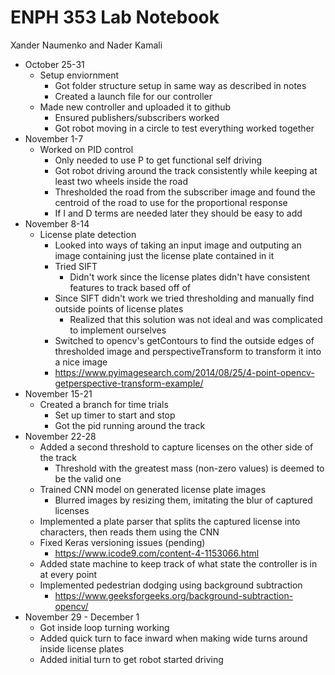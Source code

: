 # ENPH 353 Lab Notebook

Xander Naumenko and Nader Kamali

* October 25-31
  * Setup enviornment
    * Got folder structure setup in same way as described in notes
    * Created a launch file for our controller
  * Made new controller and uploaded it to github
    * Ensured publishers/subscribers worked
    * Got robot moving in a circle to test everything worked together
* November 1-7
  * Worked on PID control
    * Only needed to use P to get functional self driving
    * Got robot driving around the track consistently while keeping at least two wheels inside the road
    * Thresholded the road from the subscriber image and found the centroid of the road to use for the proportional response
    * If I and D terms are needed later they should be easy to add
* November 8-14
  * License plate detection
    * Looked into ways of taking an input image and outputing an image containing just the license plate contained in it
    * Tried SIFT
      * Didn't work since the license plates didn't have consistent features to track based off of
    * Since SIFT didn't work we tried thresholding and manually find outside points of license plates
      * Realized that this solution was not ideal and was complicated to implement ourselves
    * Switched to opencv's getContours to find the outside edges of thresholded image and perspectiveTransform to transform it into a nice image
    * https://www.pyimagesearch.com/2014/08/25/4-point-opencv-getperspective-transform-example/
* November 15-21
  * Created a branch for time trials
    * Set up timer to start and stop
    * Got the pid running around the track
* November 22-28
  * Added a second threshold to capture licenses on the other side of the track
    * Threshold with the greatest mass (non-zero values) is deemed to be the valid one
  * Trained CNN model on generated license plate images
    * Blurred images by resizing them, imitating the blur of captured licenses
  * Implemented a plate parser that splits the captured license into characters, then reads them using the CNN
  * Fixed Keras versioning issues (pending)
    * https://www.icode9.com/content-4-1153066.html
  * Added state machine to keep track of what state the controller is in at every point
  * Implemented pedestrian dodging using background subtraction
    * https://www.geeksforgeeks.org/background-subtraction-opencv/
* November 29 - December 1
  * Got inside loop turning working
  * Added quick turn to face inward when making wide turns around inside license plates
  * Added initial turn to get robot started driving